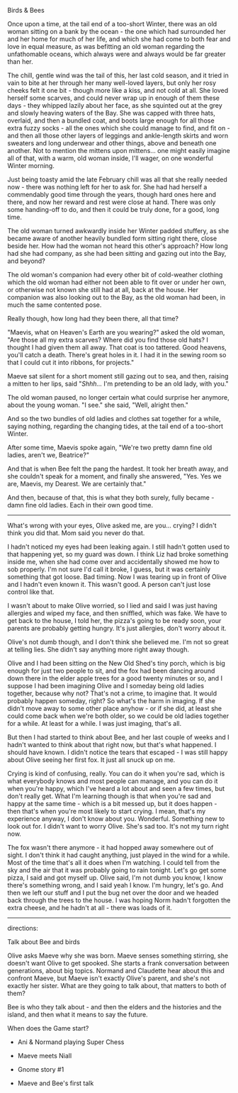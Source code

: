 Birds & Bees

Once upon a time, at the tail end of a too-short Winter, there was an old woman sitting on a bank by the ocean - the one which had surrounded her and her home for much of her life, and which she had come to both fear and love in equal measure, as was befitting an old woman regarding the unfathomable oceans, which always were and always would be far greater than her. 

The chill, gentle wind was the tail of this, her last cold season, and it tried in vain to bite at her through her many well-loved layers, but only her rosy cheeks felt it one bit - though more like a kiss, and not cold at all. She loved herself some scarves, and could never wrap up in enough of them these days - they whipped lazily about her face, as she squinted out at the grey and slowly heaving waters of the Bay. She was capped with three hats, overlaid, and then a bundled coat, and boots large enough for all those extra fuzzy socks - all the ones which she could manage to find, and fit on  - and then all those other layers of leggings and ankle-length skirts and worn sweaters and long underwear and other things, above and beneath one another. Not to mention the mittens upon mittens... one might easily imagine all of that, with a warm, old woman inside, I'll wager, on one wonderful Winter morning.

Just being toasty amid the late February chill was all that she really needed now - there was nothing left for her to ask for. She had had herself a commendably good time through the years, though hard ones here and there, and now her reward and rest were close at hand. There was only some handing-off to do, and then it could be truly done, for a good, long time.

The old woman turned awkwardly inside her Winter padded stuffery, as she became aware of another heavily bundled form sitting right there, close beside her. How had the woman not heard this other's approach? How long had she had company, as she had been sitting and gazing out into the Bay, and beyond?

The old woman's companion had every other bit of cold-weather clothing which the old woman had either not been able to fit over or under her own, or otherwise not known she still had at all, back at the house. Her companion was also looking out to the Bay, as the old woman had been, in much the same contented pose. 

Really though, how long had they been there, all that time?

"Maevis, what on Heaven's Earth are you wearing?" asked the old woman, "Are those all my extra scarves? Where did you find those old hats? I thought I had given them all away. That coat is too tattered. Good heavens, you'll catch a death. There's great holes in it. I had it in the sewing room so that I could cut it into ribbons, for projects."

Maeve sat silent for a short moment still gazing out to sea, and then, raising a mitten to her lips, said "*Shhh...* I'm pretending to be an old lady, with you."

The old woman paused, no longer certain what could surprise her anymore, about the young woman. "I see." she said, "Well, alright then."

And so the two bundles of old ladies and clothes sat together for a while, saying nothing, regarding the changing tides, at the tail end of a too-short Winter.

After some time, Maevis spoke again, "We're two pretty damn fine old ladies, aren't we, Beatrice?"

And that is when Bee felt the pang the hardest. It took her breath away, and she couldn't speak for a moment, and finally she answered, "Yes. Yes we are,  Maevis, my Dearest. We are certainly that."

And then, because of that, this is what they both surely, fully became - damn fine old ladies. Each in their own good time.

---

What's wrong with your eyes, Olive asked me, are you... crying? I didn't think you did that. Mom said you never do that.

I hadn't noticed my eyes had been leaking again. I still hadn't gotten used to that happening yet, so my guard was down. I think Liz had broke something inside me, when she had come over and accidentally showed me how to sob properly. I'm not sure I'd call it broke, I guess, but it was certainly something that got loose. Bad timing. Now I was tearing up in front of Olive and I hadn't even known it. This wasn't good. A person can't just lose control like that.

I wasn't about to make Olive worried, so I lied and said I was just having allergies and wiped my face, and then sniffled, which was fake. We have to get back to the house, I told her, the pizza's going to be ready soon, your parents are probably getting hungry. It's just allergies, don't worry about it. 

Olive's not dumb though, and I don't think she believed me. I'm not so great at telling lies. She didn't say anything more right away though. 

Olive and I had been sitting on the New Old Shed's tiny porch, which is big enough for just two people to sit, and the fox had been dancing around down there in the elder apple trees for a good twenty minutes or so, and I suppose I had been imagining Olive and I someday being old ladies together, because why not? That's not a crime, to imagine that. It would probably happen someday, right? So what's the harm in imaging. If she didn't move away to some other place anyhow - or if she did, at least she could come back when we're both older, so we could be old ladies together for a while. At least for a while. I was just imaging, that's all.

But then I had started to think about Bee, and her last couple of weeks and I hadn't wanted to think about that right now, but that's what happened. I should have known. I didn't notice the tears that escaped - I was still happy about Olive seeing her first fox. It just all snuck up on me.

Crying is kind of confusing, really. You can do it when you're sad, which is what everybody knows and most people can manage, and you can do it when you're happy, which I've heard a lot about and seen a few times, but don't really get. What I'm learning though is that when you're sad and happy at the same time - which is a bit messed up, but it does happen - then that's when you're most likely to start crying. I mean, that's my experience anyway, I don't know about you. Wonderful. Something new to look out for. I didn't want to worry Olive. She's sad too. It's not my turn right now. 

The fox wasn't there anymore - it had hopped away somewhere out of sight. I don't think it had caught anything, just played in the wind for a while. Most of the time that's all it does when I'm watching. I could tell from the sky and the air that it was probably going to rain tonight. Let's go get some pizza, I said and got myself up. Olive said, I'm not dumb you know, I know there's something wrong, and I said yeah I know. I'm hungry, let's go. And then we left our stuff and I put the bug net over the door and we headed back through the trees to the house. I was hoping Norm hadn't forgotten the extra cheese, and he hadn't at all - there was loads of it.

---

directions:

Talk about Bee and birds

Olive asks Maeve why she was born. Maeve senses something stirring, she doesn't want Olive to get spooked. She starts a frank conversation between generations, about big topics. Normand and Claudette hear about this and confront Maeve, but Maeve isn't exactly Olive's parent, and she's not exactly her sister. What are they going to talk about, that matters to both of them?

Bee is who they talk about - and then the elders and the histories and the island, and then what it means to say the future.

When does the Game start? 

- Ani & Normand playing Super Chess

- Maeve meets Niall

- Gnome story #1

- Maeve and Bee's first talk
